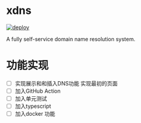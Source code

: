 # xdns
[![deploy](https://github.com/tcpgnl/xdns-web/actions/workflows/main.yml/badge.svg)](https://github.com/tcpgnl/xdns-web/actions/workflows/main.yml)  

A fully self-service domain name resolution system.


# 功能实现

- [ ] 实现展示和和插入DNS功能 实现最初的页面
- [ ] 加入GitHub Action
- [ ] 加入单元测试
- [ ] 加入typescript
- [ ] 加入docker 功能

